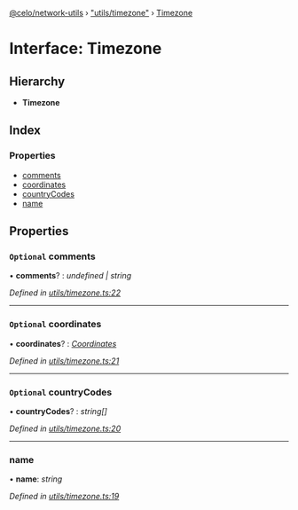 [@celo/network-utils](../README.md) › ["utils/timezone"](../modules/_utils_timezone_.md) › [Timezone](_utils_timezone_.timezone.md)

# Interface: Timezone

## Hierarchy

* **Timezone**

## Index

### Properties

* [comments](_utils_timezone_.timezone.md#optional-comments)
* [coordinates](_utils_timezone_.timezone.md#optional-coordinates)
* [countryCodes](_utils_timezone_.timezone.md#optional-countrycodes)
* [name](_utils_timezone_.timezone.md#name)

## Properties

### `Optional` comments

• **comments**? : *undefined | string*

*Defined in [utils/timezone.ts:22](https://github.com/celo-org/celo-monorepo/blob/master/packages/sdk/network-utils/src/utils/timezone.ts#L22)*

___

### `Optional` coordinates

• **coordinates**? : *[Coordinates](_utils_timezone_.coordinates.md)*

*Defined in [utils/timezone.ts:21](https://github.com/celo-org/celo-monorepo/blob/master/packages/sdk/network-utils/src/utils/timezone.ts#L21)*

___

### `Optional` countryCodes

• **countryCodes**? : *string[]*

*Defined in [utils/timezone.ts:20](https://github.com/celo-org/celo-monorepo/blob/master/packages/sdk/network-utils/src/utils/timezone.ts#L20)*

___

###  name

• **name**: *string*

*Defined in [utils/timezone.ts:19](https://github.com/celo-org/celo-monorepo/blob/master/packages/sdk/network-utils/src/utils/timezone.ts#L19)*
